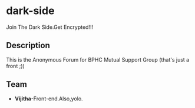 # dark-side

Join The Dark Side.Get Encrypted!!!

## Description

This is the Anonymous Forum for BPHC Mutual Support Group (that's just a front ;))

## Team
* **Vijitha**-Front-end.Also,yolo. 